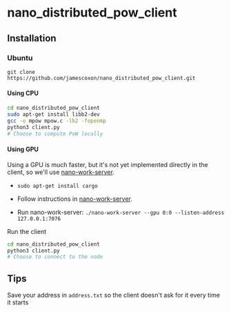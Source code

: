 # nano_distributed_pow_client

## Installation

### Ubuntu
`git clone https://github.com/jamescoxon/nano_distributed_pow_client.git`

#### Using CPU

```bash
cd nano_distributed_pow_client
sudo apt-get install libb2-dev
gcc -o mpow mpow.c -lb2 -fopenmp
python3 client.py
# Choose to compute PoW locally
```

#### Using GPU

Using a GPU is much faster, but it's not yet implemented directly in the client, so we'll use [nano-work-server](https://github.com/nanocurrency/nano-work-server/tree/master).

- `sudo apt-get install cargo`

- Follow instructions in [nano-work-server](https://github.com/nanocurrency/nano-work-server/tree/master).

- Run nano-work-server: `./nano-work-server --gpu 0:0 --listen-address 127.0.0.1:7076`

Run the client

```bash
cd nano_distributed_pow_client
python3 client.py
# Choose to connect to the node
```

## Tips

Save your address in `address.txt` so the client doesn't ask for it every time it starts
